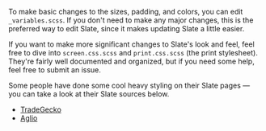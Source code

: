 To make basic changes to the sizes, padding, and colors, you can edit `_variables.scss`. If you don't need to make any major changes, this is the preferred way to edit Slate, since it makes updating Slate a little easier.

If you want to make more significant changes to Slate's look and feel, feel free to dive into `screen.css.scss` and `print.css.scss` (the print stylesheet). They're fairly well documented and organized, but if you need some help, feel free to submit an issue.

Some people have done some cool heavy styling on their Slate pages — you can take a look at their Slate sources below.

- [TradeGecko](https://github.com/tradegecko/smaug/)
- [Aglio](https://github.com/danielgtaylor/aglio)